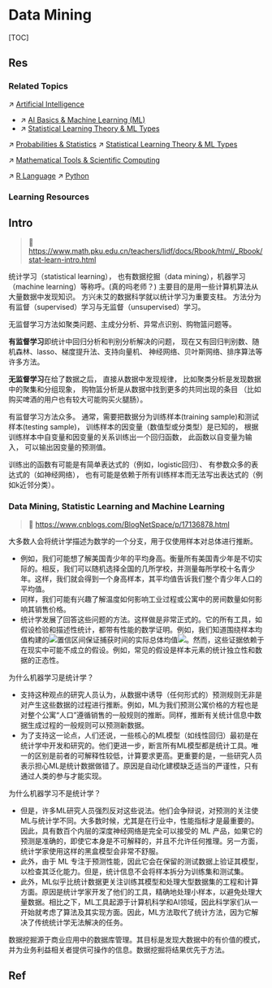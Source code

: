 # Data Mining

[TOC]



## Res
### Related Topics
↗ [Artificial Intelligence](../../../🧠%20Computing%20Methodologies/👽%20Artificial%20Intelligence/Artificial%20Intelligence.md)
- ↗ [AI Basics & Machine Learning (ML)](../../../🧠%20Computing%20Methodologies/👽%20Artificial%20Intelligence/🗝️%20AI%20Basics%20&%20Machine%20Learning%20(ML)/AI%20Basics%20&%20Machine%20Learning%20(ML).md)
- ↗ [Statistical Learning Theory & ML Types](../../../🧠%20Computing%20Methodologies/👽%20Artificial%20Intelligence/🗝️%20AI%20Basics%20&%20Machine%20Learning%20(ML)/📊%20Statistical%20Learning%20Theory%20&%20ML%20Types/Statistical%20Learning%20Theory%20&%20ML%20Types.md)

↗ [Probabilities & Statistics](../../../🧮%20Mathematics/📐%20Measures%20(Measure%20Theory)/📊%20Probabilities%20&%20Statistics/Probabilities%20&%20Statistics.md)
↗ [Statistical Learning Theory & ML Types](../../../🧠%20Computing%20Methodologies/👽%20Artificial%20Intelligence/🗝️%20AI%20Basics%20&%20Machine%20Learning%20(ML)/📊%20Statistical%20Learning%20Theory%20&%20ML%20Types/Statistical%20Learning%20Theory%20&%20ML%20Types.md)

↗ [Mathematical Tools & Scientific Computing](../../../🧮%20Mathematics/Mathematical%20Tools%20&%20Scientific%20Computing.md)

↗ [R Language](../../../🔑%20CS%20Core/👩‍💻%20Computer%20Languages%20&%20Programming%20Methodology/Interpreted%20Languages/R%20Language/R%20Language.md)
↗ [Python](../../../🔑%20CS%20Core/👩‍💻%20Computer%20Languages%20&%20Programming%20Methodology/Interpreted%20Languages/🐍%20Python/Python.md)


### Learning Resources



## Intro
> 🔗 https://www.math.pku.edu.cn/teachers/lidf/docs/Rbook/html/_Rbook/stat-learn-intro.html

统计学习（statistical learning）， 也有数据挖掘（data mining），机器学习（machine learning）等称呼。(真的吗老师？) 主要目的是用一些计算机算法从大量数据中发现知识。 方兴未艾的数据科学就以统计学习为重要支柱。 方法分为有监督（supervised）学习与无监督（unsupervised）学习。

无监督学习方法如聚类问题、主成分分析、异常点识别、购物篮问题等。

**有监督学习**即统计中回归分析和判别分析解决的问题， 现在又有回归判别数、随机森林、lasso、梯度提升法、支持向量机、 神经网络、贝叶斯网络、排序算法等许多方法。

**无监督学习**在给了数据之后， 直接从数据中发现规律， 比如聚类分析是发现数据中的聚集和分组现象， 购物篮分析是从数据中找到更多的共同出现的条目 （比如购买啤酒的用户也有较大可能购买火腿肠）。

有监督学习方法众多。 通常，需要把数据分为训练样本(training sample)和测试样本(testing sample)， 训练样本的因变量（数值型或分类型）是已知的， 根据训练样本中自变量和因变量的关系训练出一个回归函数， 此函数以自变量为输入， 可以输出因变量的预测值。

训练出的函数有可能是有简单表达式的（例如，logistic回归）、 有参数众多的表达式的（如神经网络）， 也有可能是依赖于所有训练样本而无法写出表达式的（例如k近邻分类）。


### Data Mining, Statistic Learning and Machine Learning
> 🔗 https://www.cnblogs.com/BlogNetSpace/p/17136878.html

大多数人会将统计学描述为数学的一个分支，用于仅使用样本对总体进行推断。
- 例如，我们可能想了解美国青少年的平均身高。衡量所有美国青少年是不切实际的。相反，我们可以随机选择全国的几所学校，并测量每所学校十名青少年。这样，我们就会得到一个身高样本，其平均值告诉我们整个青少年人口的平均值。
- 同样，我们可能有兴趣了解温度如何影响工业过程或公寓中的房间数量如何影响其销售价格。
- 统计学发展了回答这些问题的方法。这样做是非常正式的。它的所有工具，如假设检验和描述性统计，都带有性能的数学证明。例如，我们知道围绕样本均值构建的![](https://img2023.cnblogs.com/blog/14085/202302/14085-20230220120138256-1647959309.png)置信区间保证捕获时间的实际总体均值![](https://img2023.cnblogs.com/blog/14085/202302/14085-20230220120141153-1748880820.png)。然而，这些证据依赖于在现实中可能不成立的假设。例如，常见的假设是样本元素的统计独立性和数据的正态性。

为什么机器学习是统计学？
- 支持这种观点的研究人员认为，从数据中诱导（任何形式的）预测规则无非是对产生这些数据的过程进行推断。例如，ML为我们预测公寓价格的方程也是对整个公寓“人口”遵循销售的一般规则的推断。同样，推断有关统计信息中数据生成过程的一般规则可以预测新数据。
- 为了支持这一论点，人们还说，一些核心的ML模型（如线性回归）最初是在统计学中开发和研究的。他们更进一步，断言所有ML模型都是统计工具。唯一的区别是前者的可解释性较低，计算要求更高。更重要的是，一些研究人员表示担心ML是统计数据做错了。原因是自动化建模缺乏适当的严谨性，只有通过人类的参与才能实现。

为什么机器学习不是统计学？
- 但是，许多ML研究人员强烈反对这些说法。他们会争辩说，对预测的关注使ML与统计学不同。大多数时候，尤其是在行业中，性能指标才是最重要的。因此，具有数百个内层的深度神经网络是完全可以接受的 ML 产品，如果它的预测是准确的，即使它本身是不可解释的，并且不允许任何推理。另一方面，统计学家使用这样的黑盒模型会非常不舒服。
- 此外，由于 ML 专注于预测性能，因此它会在保留的测试数据上验证其模型，以检查其泛化能力。但是，统计信息不会将样本拆分为训练集和测试集。
- 此外，ML似乎比统计数据更关注训练其模型和处理大型数据集的工程和计算方面。原因是统计学家开发了他们的工具，精确地处理小样本，以避免处理大量数据。相比之下，ML工具起源于计算机科学和AI领域，因此科学家们从一开始就考虑了算法及其实现方面。因此，ML方法取代了统计方法，因为它解决了传统统计学无法解决的任务。

数据挖掘源于商业应用中的数据库管理。其目标是发现大数据中的有价值的模式，并为业务利益相关者提供可操作的信息。数据挖掘将结果优先于方法。



## Ref

